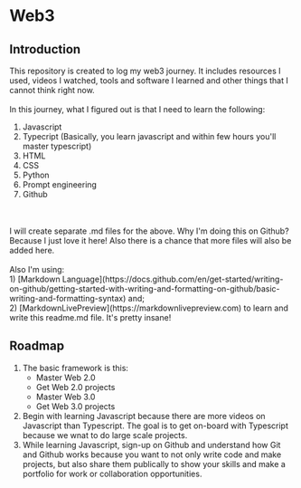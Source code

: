 # Web3
## Introduction
This repository is created to log my web3 journey. It includes resources I used, videos I watched, tools and software I learned and other things that I cannot think right now.
<br />
<br /> In this journey, what I figured out is that I need to learn the following:
1. Javascript
2. Typecript (Basically, you learn javascript and within few hours you'll master typescript)
3. HTML
4. CSS
5. Python
6. Prompt engineering
7. Github
<br />
<br /> I will create separate .md files for the above. Why I'm doing this on Github? Because I just love it here! Also there is a chance that more files will also be added here.
<br />
<br /> Also I'm using:
<br /> 1) [Markdown Language](https://docs.github.com/en/get-started/writing-on-github/getting-started-with-writing-and-formatting-on-github/basic-writing-and-formatting-syntax) and;
<br /> 2) [MarkdownLivePreview](https://markdownlivepreview.com) to learn and write this readme.md file. It's pretty insane!

## Roadmap
1. The basic framework is this:
   * Master Web 2.0
   * Get Web 2.0 projects
   * Master Web 3.0
   * Get Web 3.0 projects
2. Begin with learning Javascript because there are more videos on Javascript than Typescript. The goal is to get on-board with Typescript because we wnat to do large scale projects.
3. While learning Javascript, sign-up on Github and understand how Git and Github works because you want to not only write code and make projects, but also share them publically to show your skills and make a portfolio for work or collaboration opportunities.
